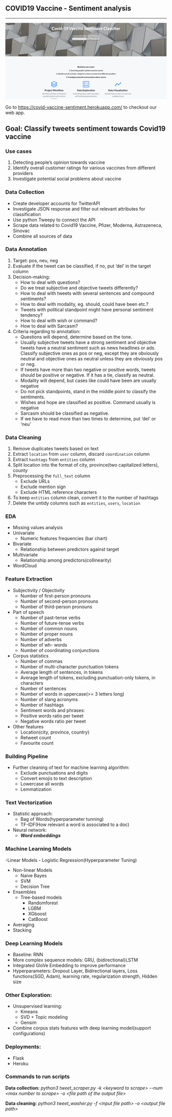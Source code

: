 ## COVID19 Vaccine - Sentiment analysis
<hr>

![alt text](https://github.com/Jeremyzzzz/COVID-vaccine-sentiment-analysis/blob/main/preview.png)

Go to https://covid-vaccine-sentiment.herokuapp.com/ to checkout our web app.

## **Goal: Classify tweets sentiment towards Covid19 vaccine**

### Use cases 
1. Detecting people’s opinion towards vaccine
2. Identify overall customer ratings for various vaccines from different providers
3. Investigate potential social problems about vaccine

### Data Collection
- Create developer accounts for TwitterAPI
- Investigate JSON response and filter out relevant attributes for classification
- Use python Tweepy to connect the API
- Scrape data related to Covid19 Vaccine, Pfizer, Moderna, Astrazeneca, Sinovac
- Combine all sources of data 

### Data Annotation
1. Target: pos, neu, neg
2. Evaluate if the tweet can be classified, if no, put ‘del’ in the target column
3. Decision-making:
    - How to deal with questions?
    - Do we treat subjective and objective tweets differently?
    - How to deal with tweets with several sentences and compound sentiments?
    - How to deal with modality, eg. should, could have been etc.?
    - Tweets with political standpoint might have personal sentiment tendency?
    - How to deal with wish or command?
    - How to deal with Sarcasm?
4. Criteria regarding to annotation:
    - Questions will depend, determine based on the tone.
    - Usually subjective tweets have a strong sentiment and objective tweets have a neutral sentiment such as news headlines or ads. Classify subjective ones as pos or neg, except they are obviously neutral and objective ones as neutral unless they are obviously pos or neg.
    - If tweets have more than two negative or positive words, tweets should be positive or negative. If it has a tie, classify as neutral.
    - Modality will depend, but cases like could have been are usually negative
    - Do not pick standpoints, stand in the middle point to classify the sentiments.
    - Wishes and hope are classified as positive. Command usually is negative
    - Sarcasm should be classified as negative.
    - If we have to read more than two times to determine, put ‘del’ or ‘neu’
    
### Data Cleaning
1. Remove duplicates tweets based on text
2. Extract `location` from `user` column, discard `coordination` column
3. Extract `hashtags` from `entities` column 
4. Split location into the format of city, province(two capitalized letters), county
5. Preprocessing the `full_text` column
    - Exclude URLs
    - Exclude mention sign
    - Exclude HTML reference characters
6. To keep `entities` column clean, convert it to the number of hashtags
7. Delete the untidy columns such as `entities`, `users`, `location` 	

### EDA
- Missing values analysis
- Univariate 
    - Numeric features frequencies (bar chart)
- Bivariate
    - Relationship between predictors against target
- Multivariate
    - Relationship among predictors(collinearity)
- WordCloud


### Feature Extraction
- Subjectivity / Objectivity
    - Number of first-person pronouns
    - Number of second-person pronouns
    - Number of third-person pronouns
- Part of speech
    - Number of past-tense verbs
    - Number of future-tense verbs
    - Number of common nouns
    - Number of proper nouns
    - Number of adverbs
    - Number of wh- words
    - Number of coordinating conjunctions
- Corpus statistics
    - Number of commas
    - Number of multi-character punctuation tokens
    - Average length of sentences, in tokens
    - Average length of tokens, excluding punctuation-only tokens, in characters
    - Number of sentences
    - Number of words in uppercase(>= 3 letters long)
    - Number of slang acronyms
    - Number of hashtags
    - Sentiment words and phrases:
    - Positive words ratio per tweet
    - Negative words ratio per tweet
- Other features
    - Location(city, province, country)
    - Retweet count
    - Favourite count

### Building Pipeline
- Further cleaning of text for machine learning algorithm:
    - Exclude punctuations and digits
    - Convert emojis to text description
    - Lowercase all words
    - Lemmatization

### Text Vectorization
- Statistic approach:
    - Bag of Words(hyperparameter tunning)
    - TF-IDF(How relevant a word is associated to a doc)
- Neural network:
    - **_Word embeddings_**
   
### Machine Learning Models
-Linear Models
    - Logistic Regression(Hyperparameter Tuning)
- Non-linear Models
    - Naive Bayes
    - SVM
    - Decision Tree
- Ensembles
    - Tree-based models
        - Randomforest
        - LGBM
        - XGboost
        - CatBoost
 - Averaging
 - Stacking

### Deep Learning Models
- Baseline: RNN
- More complex sequence models: GRU, (bidirectional)LSTM
- Integrated GloVe Embedding to improve performance
- Hyperparameters: Dropout Layer, Bidirectional layers, Loss functions(SGD, Adam), learning rate, regularization strength, Hidden size

### Other Exploration:
- Unsupervised learning:
  - Kmeans
  - SVD + Topic modeling
  - Gensim
- Combine corpus stats features with deep learning model(support configurations)

### Deployments:
- Flask
- Heroku


### Commands to run scripts
**Data collection:**
*python3 tweet_scraper.py -k \<keyword to scrape\> --num \<max number to scrape\> -o \<file path of the output file\>*

**Data cleaning:**
*python3 tweet_washer.py -f \<input file path\> -o \<output file path\>*
